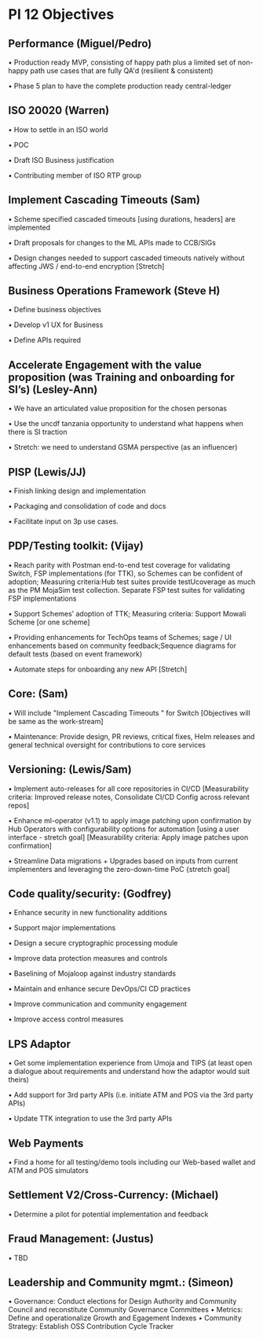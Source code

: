 
# PI 12 Objectives

## Performance (Miguel/Pedro)
•	Production ready MVP, consisting of happy path plus a limited set of non-happy path use cases that are fully QA'd (resilient & consistent)

•	Phase 5 plan to have the complete production ready central-ledger

##	ISO 20020  (Warren)
•	How to settle in an ISO world

•	POC

•	Draft ISO Business justification

•	Contributing member of ISO RTP group

##	Implement Cascading Timeouts (Sam)
•	Scheme specified cascaded timeouts [using durations, headers] are  implemented

•	Draft proposals for changes to the ML APIs made to CCB/SIGs

•	Design changes needed to support cascaded timeouts natively without affecting JWS / end-to-end encryption [Stretch]

##	Business Operations Framework (Steve H)
•	Define business objectives

•	Develop v1 UX for Business

•	Define APIs required

##	Accelerate Engagement with the value proposition  (was Training and onboarding for SI’s) (Lesley-Ann)
•	We have an articulated value proposition for the chosen personas

•	Use the uncdf tanzania opportunity to understand what happens when there is SI traction

•	Stretch:  we need to understand GSMA perspective (as an influencer)

##	PISP (Lewis/JJ)
•	Finish linking design and implementation

•	Packaging and consolidation of code and docs

•	Facilitate input on 3p use cases.
 
##	PDP/Testing toolkit: (Vijay)
•	Reach parity with Postman end-to-end test coverage for validating Switch, FSP implementations (for TTK), so Schemes can be confident of adoption; Measuring criteria:Hub test suites provide testUcoverage as much as the PM MojaSim test collection. Separate FSP test suites for validating FSP implementations

•	Support Schemes’ adoption of TTK; Measuring criteria: Support Mowali Scheme [or one scheme]

•	Providing enhancements for TechOps teams of Schemes; sage / UI enhancements based on community feedback;Sequence diagrams for default tests (based on event framework)

•	Automate steps for onboarding any new API [Stretch]

## Core: (Sam)
•	Will include "Implement Cascading Timeouts " for Switch [Objectives will be same as the work-stream]

•	Maintenance: Provide design, PR reviews, critical fixes, Helm releases and general technical oversight for contributions to core services

##	Versioning: (Lewis/Sam) 
•	Implement auto-releases for all core repositories in CI/CD [Measurability criteria: Improved release notes, Consolidate CI/CD Config across relevant repos]

•	Enhance ml-operator (v1.1) to apply image patching upon confirmation by Hub Operators with configurability options for automation [using a user interface - stretch goal] [Measurability criteria: Apply image patches upon confirmation]

•	Streamline Data migrations + Upgrades based on inputs from current implementers and leveraging the zero-down-time PoC {stretch goal]

##	Code quality/security: (Godfrey)
•	Enhance security in new functionality additions

•	Support major implementations

•	Design a secure cryptographic processing module

•	Improve data protection measures and controls

•	Baselining of Mojaloop against industry standards

•	Maintain and enhance secure DevOps/CI CD practices

•	Improve communication and community engagement

•	Improve access control measures

## LPS Adaptor
•	Get some implementation experience from Umoja and TIPS (at least open a dialogue about requirements and understand how the adaptor would suit theirs)

•	Add support for 3rd party APIs (i.e. initiate ATM and POS via the 3rd party APIs)

•	Update TTK integration to use the 3rd party APIs

## Web Payments

•	Find a home for all testing/demo tools including our Web-based wallet and ATM and POS simulators

##	Settlement V2/Cross-Currency: (Michael)
•	Determine a pilot for potential implementation and feedback

##	Fraud Management: (Justus)
•	TBD

##	Leadership and Community mgmt.: (Simeon)

•	Governance: Conduct elections for Design Authority and Community Council and reconstitute Community Governance Committees
•	Metrics: Define and operationalize Growth and Egagement Indexes
•	Community Strategy: Establish OSS Contribution Cycle Tracker
 
